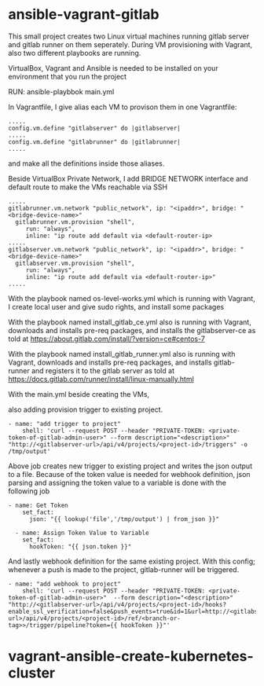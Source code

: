# ansible-vagrant-gitlab
This small project creates two Linux virtual machines running gitlab server and gitlab runner on them seperately. During VM provisioning with Vagrant, also two different playbooks are running.

VirtualBox, Vagrant and Ansible is needed to be installed on your environment that you run the project

RUN: ansible-playbbok main.yml

In Vagrantfile, I give alias each VM to provison them in one Vagrantfile:
   
    .....
    config.vm.define "gitlabserver" do |gitlabserver|
    .....
    config.vm.define "gitlabrunner" do |gitlabrunner|
    .....
    
and make all the definitions inside those aliases.

Beside VirtualBox Private Network, I add BRIDGE NETWORK interface and default route to make the VMs reachable via SSH
    
    .....
    gitlabrunner.vm.network "public_network", ip: "<ipaddr>", bridge: "<bridge-device-name>"
      gitlabrunner.vm.provision "shell",
         run: "always",
         inline: "ip route add default via <default-router-ip>
    .....
    gitlabserver.vm.network "public_network", ip: "<ipaddr>", bridge: "<bridge-device-name>"
      gitlabserver.vm.provision "shell",
         run: "always",
         inline: "ip route add default via <default-router-ip>"
    .....

With the playbook named os-level-works.yml which is running with Vagrant, I create local user and give sudo rights, and install some packages

With the playbook named install_gitlab_ce.yml also is running with Vagrant, downloads and installs pre-req packages, and installs the gitlabserver-ce as told at https://about.gitlab.com/install/?version=ce#centos-7

With the playbook named install_gitlab_runner.yml also is running with Vagrant, downloads and installs pre-req packages, and installs gitlab-runner and registers it to the gitlab server as told at https://docs.gitlab.com/runner/install/linux-manually.html

With the main.yml beside creating the VMs,
    
also adding provision trigger to existing project. 
    
    - name: "add trigger to project"
        shell: 'curl --request POST --header "PRIVATE-TOKEN: <private-token-of-gitlab-admin-user>" --form description="<description>" "http://<gitlabserver-url>/api/v4/projects/<project-id>/triggers" -o /tmp/output'

Above job creates new trigger to existing project and writes the json output to a file. Because of the token value is needed for webhook definition, json parsing and assigning the token value to a variable is done with the following job
    
    - name: Get Token
        set_fact:
          json: "{{ lookup('file','/tmp/output') | from_json }}"

      - name: Assign Token Value to Variable
        set_fact:
          hookToken: "{{ json.token }}"

And lastly webhook definition for the same existing project. With this config; whenever a push is made to the project, gitlab-runner will be triggered.
    
    - name: "add webhook to project"
        shell: 'curl --request POST --header "PRIVATE-TOKEN: <private-token-of-gitlab-admin-user>"  --form description="<description>" "http://<gitlabserver-url>/api/v4/projects/<project-id>/hooks?enable_ssl_verification=false&push_events=true&id=1&url=http://<gitlabserver-url>/api/v4/projects/<project-id>/ref/<branch-or-tag>>/trigger/pipeline?token={{ hookToken }}"'
  
  
# vagrant-ansible-create-kubernetes-cluster
